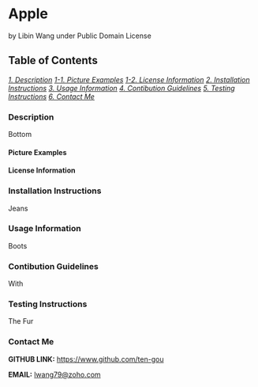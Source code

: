 
# Apple
by Libin Wang under Public Domain License

## Table of Contents
[*1. Description*](#description)
[*1-1. Picture Examples*](#picture-examples)
[*1-2. License Information*](#license-information)
[*2. Installation Instructions*](#installation-instructions)
[*3. Usage Information*](#usage-information)
[*4. Contibution Guidelines*](#contribution-guidelines)
[*5. Testing Instructions*](#testing-instructions)
[*6. Contact Me*](#contact-me)


### Description
Bottom

#### Picture Examples

#### License Information

### Installation Instructions
Jeans

### Usage Information
Boots

### Contibution Guidelines
With

### Testing Instructions
The Fur

### Contact Me
**GITHUB LINK:** https://www.github.com/ten-gou

**EMAIL:** lwang79@zoho.com
    